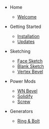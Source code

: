 - Home
    
    - [Welcome](/)

- Getting Started

    - [Installation](getting-started/installation.md)
    - [Updates](getting-started/updates.md)

- Sketching

    - [Face Sketch](sketching/face-sketch.md)
    - [Blank Sketch](sketching/blank-sketch.md)
    - [Vertex Bevel](sketching/vertex-bevel.md)

- Power Mods

    - [WN Bevel](power-mods/wn-bevel.md)
    - [Solidify](power-mods/solidify.md)
    - [Screw](power-mods/screw.md)

- Generators

    - [Ring & Bolt](generators/ring-and-bolt.md)